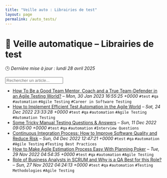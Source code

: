 ```yaml
---
title: "Veille auto : Librairies de test"
layout: page
permalink: /auto_tests/
---
```


# 🧪 Veille automatique – Librairies de test

🕒 *Dernière mise à jour : lundi 28 avril 2025*

<div class="search-container">
  <input type="text" id="article-search" placeholder="Rechercher un article...">
  <div class="tag-filters" id="tag-filters">
    <!-- Les filtres par tag seront générés dynamiquement -->
  </div>
</div>

- <span data-article='{"title":"How To Be a Good Team Mentor, Coach and a True Team-Defender in an Agile Testing World?","link":"https://www.softwaretestinghelp.com/how-to-be-a-good-team-mentor-coach-and-a-true-team-defender-in-an-agile-testing-world-the-inspiration/","date":"Mon, 30 Jan 2023 16:55:25 +0000","tags":["test","qa","automation","Agile Testing","Career in Software Testing"]}'>[How To Be a Good Team Mentor, Coach and a True Team-Defender in an Agile Testing World?](https://www.softwaretestinghelp.com/how-to-be-a-good-team-mentor-coach-and-a-true-team-defender-in-an-agile-testing-world-the-inspiration/) – *Mon, 30 Jan 2023 16:55:25 +0000* `#test` `#qa` `#automation` `#Agile Testing` `#Career in Software Testing`</span>
- <span data-article='{"title":"How to Implement Efficient Test Automation in the Agile World","link":"https://www.softwaretestinghelp.com/automation-in-agile-world/","date":"Sat, 24 Dec 2022 23:33:28 +0000","tags":["test","qa","automation","Agile Testing","Automation Testing"]}'>[How to Implement Efficient Test Automation in the Agile World](https://www.softwaretestinghelp.com/automation-in-agile-world/) – *Sat, 24 Dec 2022 23:33:28 +0000* `#test` `#qa` `#automation` `#Agile Testing` `#Automation Testing`</span>
- <span data-article='{"title":"Some Tricky Manual Testing Questions & Answers","link":"https://www.softwaretestinghelp.com/some-tricky-question-answers/","date":"Sun, 11 Dec 2022 09:05:00 +0000","tags":["test","qa","automation","Interview Questions"]}'>[Some Tricky Manual Testing Questions & Answers](https://www.softwaretestinghelp.com/some-tricky-question-answers/) – *Sun, 11 Dec 2022 09:05:00 +0000* `#test` `#qa` `#automation` `#Interview Questions`</span>
- <span data-article='{"title":"Continuous Integration Process: How to Improve Software Quality and Reduce Risk","link":"https://www.softwaretestinghelp.com/continuous-integration/","date":"Sun, 04 Dec 2022 12:47:21 +0000","tags":["test","qa","automation","Agile Testing","Testing Best Practices"]}'>[Continuous Integration Process: How to Improve Software Quality and Reduce Risk](https://www.softwaretestinghelp.com/continuous-integration/) – *Sun, 04 Dec 2022 12:47:21 +0000* `#test` `#qa` `#automation` `#Agile Testing` `#Testing Best Practices`</span>
- <span data-article='{"title":"How to Make Agile Estimation Process Easy With Planning Poker","link":"https://www.softwaretestinghelp.com/planning-poker-scrum-poker-cards-agile-estimation/","date":"Tue, 29 Nov 2022 04:54:35 +0000","tags":["test","qa","automation","Agile Testing"]}'>[How to Make Agile Estimation Process Easy With Planning Poker](https://www.softwaretestinghelp.com/planning-poker-scrum-poker-cards-agile-estimation/) – *Tue, 29 Nov 2022 04:54:35 +0000* `#test` `#qa` `#automation` `#Agile Testing`</span>
- <span data-article='{"title":"Role of Business Analysts in SCRUM and Why is a QA Best for this Role?","link":"https://www.softwaretestinghelp.com/role-of-business-analysts-in-scrum/","date":"Sun, 27 Nov 2022 04:24:13 +0000","tags":["test","qa","automation","Testing Methodologies","Agile Testing"]}'>[Role of Business Analysts in SCRUM and Why is a QA Best for this Role?](https://www.softwaretestinghelp.com/role-of-business-analysts-in-scrum/) – *Sun, 27 Nov 2022 04:24:13 +0000* `#test` `#qa` `#automation` `#Testing Methodologies` `#Agile Testing`</span>


<script>
document.addEventListener('DOMContentLoaded', function() {
  function filterArticles() {
    const input = document.getElementById('article-search');
    const filter = input.value.toLowerCase();
    const items = document.getElementsByTagName('li');
    
    for (let i = 0; i < items.length; i++) {
      const item = items[i];
      const text = item.textContent.toLowerCase();
      if (text.indexOf(filter) > -1) {
        item.style.display = "";
      } else {
        item.style.display = "none";
      }
    }
  }

  // Extraction de tous les tags présents dans les articles
  const tagElements = document.querySelectorAll('code');
  const tags = new Set();
  
  tagElements.forEach(el => {
    if (el.textContent.startsWith('#')) {
      tags.add(el.textContent.substring(1));
    }
  });
  
  // Génération des filtres par tag
  const tagFiltersContainer = document.getElementById('tag-filters');
  if (tagFiltersContainer) {
    tags.forEach(tag => {
      const tagBtn = document.createElement('button');
      tagBtn.className = 'tag-filter-btn';
      tagBtn.textContent = '#' + tag;
      tagBtn.onclick = function() {
        document.getElementById('article-search').value = tag;
        filterArticles();
      };
      tagFiltersContainer.appendChild(tagBtn);
    });
  }
  
  // Attacher l'événement de filtrage au champ de recherche
  const searchInput = document.getElementById('article-search');
  if (searchInput) {
    searchInput.addEventListener('input', filterArticles);
  }
});
</script>